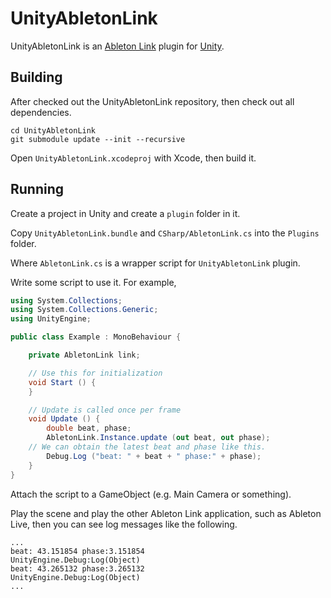 # UnityAbletonLink

UnityAbletonLink is an [Ableton Link](https://github.com/Ableton/link) plugin for [Unity](https://unity3d.com).

## Building

After checked out the UnityAbletonLink repository, then check out all dependencies.

```
cd UnityAbletonLink
git submodule update --init --recursive
```

Open `UnityAbletonLink.xcodeproj` with Xcode, then build it.

## Running

Create a project in Unity and create a `plugin` folder in it.

Copy `UnityAbletonLink.bundle` and `CSharp/AbletonLink.cs` into the `Plugins` folder.

Where `AbletonLink.cs` is a wrapper script for `UnityAbletonLink` plugin.

Write some script to use it.
For example,

```Example.cs
using System.Collections;
using System.Collections.Generic;
using UnityEngine;

public class Example : MonoBehaviour {

	private AbletonLink link;

	// Use this for initialization
	void Start () {
	}

	// Update is called once per frame
	void Update () {
		double beat, phase;
		AbletonLink.Instance.update (out beat, out phase);
    // We can obtain the latest beat and phase like this.
		Debug.Log ("beat: " + beat + " phase:" + phase);
	}
}
```

Attach the script to a GameObject (e.g. Main Camera or something).

Play the scene and play the other Ableton Link application, such as Ableton Live, then you can see log messages like the following.
```
...
beat: 43.151854 phase:3.151854
UnityEngine.Debug:Log(Object)
beat: 43.265132 phase:3.265132
UnityEngine.Debug:Log(Object)
...
```

